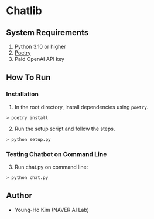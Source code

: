 # Chatlib

## System Requirements
1. Python 3.10 or higher
2. [Poetry](https://python-poetry.org/docs/)
3. Paid OpenAI API key

## How To Run
### Installation
1. In the root directory, install dependencies using `poetry`.
```shell
> poetry install
```

2. Run the setup script and follow the steps.
```shell
> python setup.py
```

### Testing Chatbot on Command Line
3. Run chat.py on command line:
```shell
> python chat.py
```

## Author
* Young-Ho Kim (NAVER AI Lab)